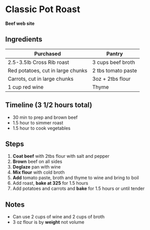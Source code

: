 
# Classic Pot Roast
**Beef web site**

## Ingredients

| Purchased                              | Pantry             |
| -------------------------------------- | ------------------ |
| 2.5-3.5lb Cross Rib roast              | 3 cups beef broth  |
| Red potatoes, cut in large chunks      | 2 tbs tomato paste |
| Carrots, cut in large chunks           | 3oz + 2tbs flour   |
| 1 cup red wine                         | Thyme              |

## Timeline (3 1/2 hours total)
- 30 min to prep and brown beef
- 1.5 hour to simmer roast
- 1.5 hour to cook vegetables

## Steps
1. **Coat beef** with 2tbs flour with salt and pepper
2. **Brown** beef on all sides
3. **Deglaze** pan with wine
4. **Mix flour** with cold broth
5. **Add** tomato paste, broth and thyme to wine and bring to boil
6. Add roast, **bake at 325** for 1.5 hours
7. Add potatoes and carrots and **bake** for 1.5 hours or until tender



## Notes
* Can use 2 cups of wine and 2 cups of broth
* 3 oz flour is by **weight** not volume